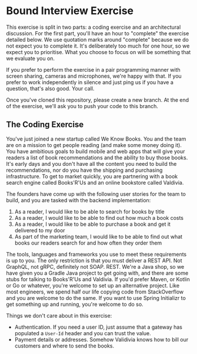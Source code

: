 # Bound Interview Exercise

This exercise is split in two parts: a coding exercise and an architectural discussion. For the first part, you'll have
an hour to "complete" the exercise detailed below. We use quotation marks around "complete" because we do not expect you
to complete it. It's deliberately too much for one hour, so we expect you to prioritise. What you choose to focus on will
be something that we evaluate you on.

If you prefer to perform the exercise in a pair programming manner with screen sharing, cameras and microphones, we're happy
with that. If you prefer to work independently in silence and just ping us if you have a question, that's also good. Your call.

Once you've cloned this repository, please create a new branch. At the end of the exercise, we'll ask you to push your
code to this branch.

## The Coding Exercise

You've just joined a new startup called We Know Books. You and the team are on a mission to get people reading (and make some 
money doing it). You have ambitious goals to build mobile and web apps that will give your readers a list of book 
recommendations and the ability to buy those books. It's early days and you don't have all the content you need to build
the recommendations, nor do you have the shipping and purchasing infrastructure. To get to market quickly, you are partnering
with a book search engine called Books'R'Us and an online bookstore called Valdivia.

The founders have come up with the following user stories for the team to build, and you are tasked with the backend implementation:
1. As a reader, I would like to be able to search for books by title
2. As a reader, I would like to be able to find out how much a book costs
3. As a reader, I would like to be able to purchase a book and get it delivered to my door
4. As part of the marketing team, I would like to be able to find out what books our readers search for and how often they order them

The tools, languages and frameworks you use to meet these requirements is up to you. The only restriction is that you
must deliver a REST API. Not GraphQL, not gRPC, definitely not SOAP. REST. We're a Java shop, so we have given you 
a Gradle Java project to get going with, and there are some stubs for talking to Books'R'Us and Valdivia. If you'd prefer Maven, or 
Kotlin or Go or whatever, you're welcome to set up an alternative project. Like most engineers, we spend half our life
copying code from StackOverflow and you are welcome to do the same. If you want to use Spring Initializr to get something
up and running, you're welcome to do so.

Things we don't care about in this exercise:
* Authentication. If you need a user ID, just assume that a gateway has populated a `User-Id` header and you can trust the value.
* Payment details or addresses. Somehow Validivia knows how to bill our customers and where to send the books.